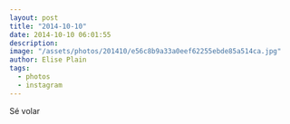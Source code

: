 ```yaml
---
layout: post
title: "2014-10-10"
date: 2014-10-10 06:01:55
description: 
image: "/assets/photos/201410/e56c8b9a33a0eef62255ebde85a514ca.jpg"
author: Elise Plain
tags: 
  - photos
  - instagram
---
```


Sé volar
<p></p>
